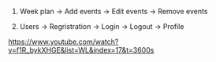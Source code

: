 1. Week plan
    -> Add events
    -> Edit events
    -> Remove events

2. Users
    -> Regristration
    -> Login
    -> Logout
    -> Profile


https://www.youtube.com/watch?v=f1R_bykXHGE&list=WL&index=17&t=3600s
